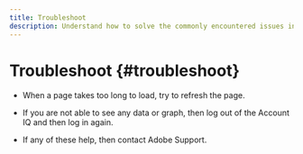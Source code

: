 ```yaml
---
title: Troubleshoot
description: Understand how to solve the commonly encountered issues in the product.
---
```


# Troubleshoot {#troubleshoot}

* When a page takes too long to load, try to refresh the page.

* If you are not able to see any data or graph, then log out of the Account IQ and then log in again.

* If any of these help, then contact Adobe Support.
